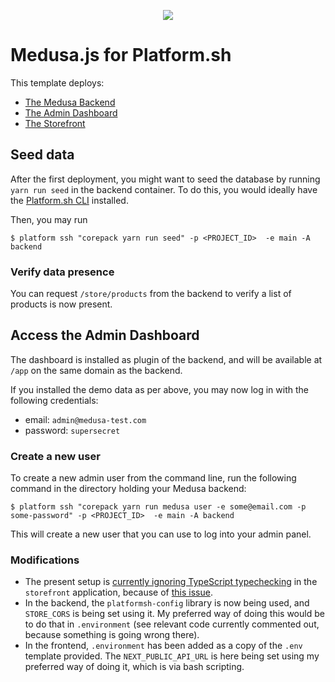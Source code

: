 <p align="center">
<a href="https://console.platform.sh/projects/create-project/?template=https://github.com/platformista/medusa/blob/main/template-definition.yaml&utm_campaign=deploy_on_platform?utm_medium=button&utm_source=affiliate_links&utm_content=https://github.com/platformista/medusa/blob/main/template-definition.yaml" target="_blank" title="Deploy with Platform.sh"><img src="https://platform.sh/images/deploy/deploy-button-lg-blue.svg"></a>
</p>

# Medusa.js for Platform.sh

This template deploys:

- [The Medusa Backend](https://docs.medusajs.com/development/backend/install)
- [The Admin Dashboard](https://docs.medusajs.com/admin/quickstart)
- [The Storefront](https://docs.medusajs.com/starters/nextjs-medusa-starter)

## Seed data

After the first deployment, you might want to seed the database by running `yarn run seed` in the backend container.
To do this, you would ideally have the [Platform.sh CLI](https://github.com/platformsh/cli) installed. 

Then, you may run

```shell
$ platform ssh "corepack yarn run seed" -p <PROJECT_ID>  -e main -A backend
```

### Verify data presence

You can request `/store/products` from the backend to verify a list of products is now present.

## Access the Admin Dashboard

The dashboard is installed as plugin of the backend, and will be available at `/app` on the same domain as the backend.

If you installed the demo data as per above, you may now log in with the following credentials:

- email: `admin@medusa-test.com`
- password: `supersecret`

### Create a new user

To create a new admin user from the command line, run the following command in the directory holding your Medusa backend:

```shell
$ platform ssh "corepack yarn run medusa user -e some@email.com -p some-password" -p <PROJECT_ID>  -e main -A backend
```

This will create a new user that you can use to log into your admin panel.

### Modifications

- The present setup is [currently ignoring TypeScript typechecking](/blob/main/storefront/next.config.js#L10-L16) in the `storefront` application, because of [this issue](https://github.com/medusajs/medusa/issues/4060).
- In the backend, the `platformsh-config` library is now being used, and `STORE_CORS` is being set using it. My preferred way of doing this would be to do that in `.environment` (see relevant code currently commented out, because something is going wrong there).
- In the frontend, `.environment` has been added as a copy of the `.env` template provided. The `NEXT_PUBLIC_API_URL` is here being set using my preferred way of doing it, which is via bash scripting.